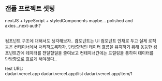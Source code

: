 ## 갠플 프로젝트 셋팅

nextJS + typeScript + styledComponents
maybe... polished and axios...next-auth?

<br/>
컴포넌트 구조에 대해서도 생각해보자..
컴포넌트는 UI 컴포넌트 인채로 두고 실제 로직등은
컨테이너에서 처리하도록하자. 단방향적인 데이터 흐름을 유지하기 위해
동등한 컴포넌트간에 데이터를 전달할일을 줄여보고 컨테이너간에는 드릴링을 통하여 데이터를 단방향으로 흐르게 해야겟다..
<br/>

test URL:<br/>
dadari.vercel.app
dadari.vercel.app/list
dadari.vercel.app/item/1